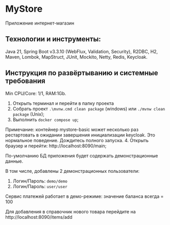 # MyStore
Приложение интернет-магазин

## Технологии и инструменты:
Java 21, Spring Boot v3.3.10 (WebFlux, Validation, Security), R2DBC, H2, Maven, Lombok, MapStruct, JUnit, Mockito, Netty, Redis, Keycloak.

## Инструкция по развёртыванию и системные требования
Min CPU/Core: 1/1, RAM:1Gb.

1. Открыть терминал и перейти в папку проекта 
2. Собрать проект ```.\mvnw.cmd clean package``` (windows) или ```./mvnw clean package``` (Unix);
3. Выполнить ```docker compose up```;

Примечание: контейнер mystore-basic может несколько раз рестартовать в ожидании завершения инициализации keycloak.
Это нормальное поведение. Дождитесь полного запуска.
4. Открыть браузер и перейти: http://localhost:8090/main;

По-умолчанию БД приложения будет содержать демонстрационные данные.

В том числе, добавлены 2 демонстрационных пользователи:
1. Логин/Пароль: ```demo/demo```
2. Логин/Пароль: ```user/user```

Сервис платежей работает в демо-режиме: значение баланса всегда = 100

Для добавления в справочник нового товара перейдите на http://localhost:8090/items/add
